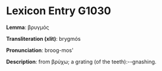 # Lexicon Entry G1030

**Lemma**: βρυγμός

**Transliteration (xlit)**: brygmós

**Pronunciation**: broog-mos'

**Description**:
from βρύχω; a grating (of the teeth):--gnashing.
